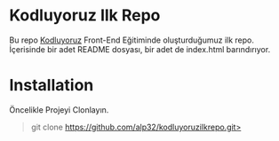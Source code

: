 # Kodluyoruz Ilk Repo
Bu repo [Kodluyoruz](https://www.kodluyoruz.org/) Front-End Eğitiminde oluşturduğumuz ilk repo. İçerisinde bir adet README dosyası, bir adet de index.html barındırıyor.




# Installation

Öncelikle Projeyi Clonlayın.

>git clone https://github.com/alp32/kodluyoruzilkrepo.git>
